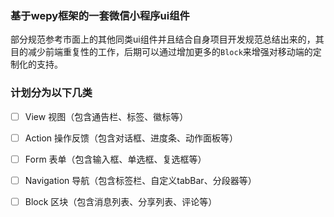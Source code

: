 ### 基于wepy框架的一套微信小程序ui组件

部分规范参考市面上的其他同类ui组件并且结合自身项目开发规范总结出来的，其目的减少前端重复性的工作，后期可以通过增加更多的`Block`来增强对移动端的定制化的支持。

### 计划分为以下几类

- [ ] View 视图（包含通告栏、标签、徽标等）
- [ ] Action 操作反馈（包含对话框、进度条、动作面板等）
- [ ] Form 表单（包含输入框、单选框、复选框等）
- [ ] Navigation 导航（包含标签栏、自定义tabBar、分段器等）
- [ ] Block 区块（包含消息列表、分享列表、评论等）

